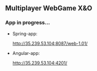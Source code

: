 ## Multiplayer WebGame X&O

### App in progress...

* Spring-app: 
            
   http://35.239.53.104:8087/web-1.01/
* Angular-app: 

   http://35.239.53.104:4201/